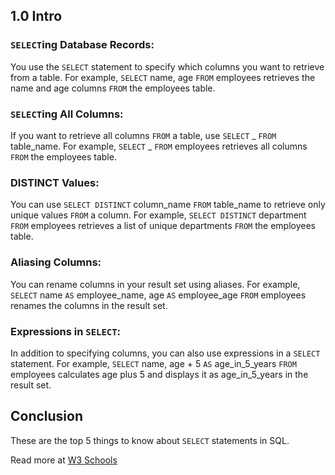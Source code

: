 ## 1.0 Intro

### `SELECT`ing Database Records:

You use the `SELECT` statement to specify which columns you want to retrieve from a table. For example, `SELECT` name, age `FROM` employees retrieves the name and age columns `FROM` the employees table.

### `SELECT`ing All Columns:

If you want to retrieve all columns `FROM` a table, use `SELECT` _ `FROM` table_name. For example, `SELECT` _ `FROM` employees retrieves all columns `FROM` the employees table.

### DISTINCT Values:

You can use `SELECT DISTINCT` column_name `FROM` table_name to retrieve only unique values `FROM` a column. For example, `SELECT DISTINCT` department `FROM` employees retrieves a list of unique departments `FROM` the employees table.

### Aliasing Columns:

You can rename columns in your result set using aliases. For example, `SELECT` name `AS` employee_name, age `AS` employee_age `FROM` employees renames the columns in the result set.

### Expressions in `SELECT`:

In addition to specifying columns, you can also use expressions in a `SELECT` statement. For example, `SELECT` name, age + 5 `AS` age_in_5_years `FROM` employees calculates age plus 5 and displays it as age_in_5_years in the result set.

## Conclusion

These are the top 5 things to know about `SELECT` statements in SQL.

Read more at [W3 Schools](https://w3schools.com/sql/)
